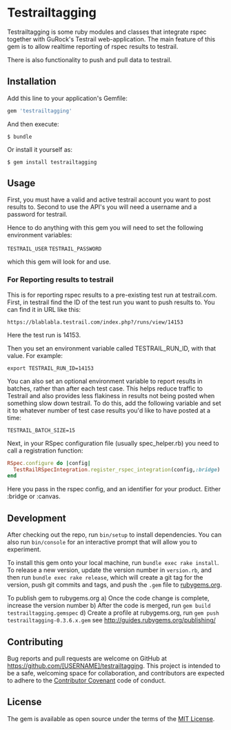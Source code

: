 # Testrailtagging

Testrailtagging is some ruby modules and classes that integrate rspec together with GuRock's Testrail web-application.
The main feature of this gem is to allow realtime reporting of rspec results to testrail.

There is also functionality to push and pull data to testrail. 

## Installation

Add this line to your application's Gemfile:

```ruby
gem 'testrailtagging'
```

And then execute:

    $ bundle

Or install it yourself as:

    $ gem install testrailtagging

## Usage

First, you must have a valid and active testrail account you want to post results to.
Second to use the API's you will need a username and a password for testrail.

Hence to do anything with this gem you will need to set the following environment variables:
 
`TESTRAIL_USER`
`TESTRAIL_PASSWORD`

which this gem will look for and use.
 
### For Reporting results to testrail

This is for reporting rspec results to a pre-existing test run at testrail.com.
First, in testrail find the ID of the test run you want to push results to. You can find it in URL like this:

`https://blablabla.testrail.com/index.php?/runs/view/14153`

Here the test run is 14153.

Then you set an environment variable called TESTRAIL_RUN_ID, with that value. For example:

`export TESTRAIL_RUN_ID=14153`

You can also set an optional environment variable to report results in batches, rather than after each test 
case.
This helps reduce traffic to Testrail and also provides less flakiness in results not being posted when
something slow down testrail. To do this, add the following variable and set it to whatever number of test
case results you'd like to have posted at a time:

`TESTRAIL_BATCH_SIZE=15`

Next, in your RSpec configuration file (usually spec_helper.rb) you need to call a registration function: 


```ruby
RSpec.configure do |config|
  TestRailRSpecIntegration.register_rspec_integration(config,:bridge)
end
```

Here you pass in the rspec config, and an identifier for your product. Either :bridge or :canvas.


## Development

After checking out the repo, run `bin/setup` to install dependencies. You can also run `bin/console` for an interactive prompt that will allow you to experiment.

To install this gem onto your local machine, run `bundle exec rake install`. To release a new version, update the version number in `version.rb`, and then run `bundle exec rake release`, which will create a git tag for the version, push git commits and tags, and push the `.gem` file to [rubygems.org](https://rubygems.org).

To publish gem to rubygems.org
a) Once the code change is complete, increase the version number
b) After the code is merged, run `gem build testrailtagging.gemspec`
d) Create a profile at rubygems.org, run `gem push testrailtagging-0.3.6.x.gem`
see http://guides.rubygems.org/publishing/

## Contributing

Bug reports and pull requests are welcome on GitHub at https://github.com/[USERNAME]/testrailtagging. This project is intended to be a safe, welcoming space for collaboration, and contributors are expected to adhere to the [Contributor Covenant](http://contributor-covenant.org) code of conduct.


## License

The gem is available as open source under the terms of the [MIT License](http://opensource.org/licenses/MIT).

